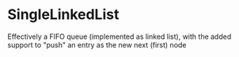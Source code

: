 # SingleLinkedList
Effectively a FIFO queue (implemented as linked list), with the added support to "push" an entry as the new next (first) node
